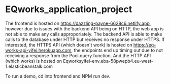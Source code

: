 # EQworks_application_project

The frontend is hosted on https://dazzling-payne-6628c6.netlify.app, however due to issues with the backend API being on HTTP, the web app is not able to make any calls approporiately.
The backend API is able to make calls to the database under HTTP but receives no response under HTTPS.
If interested, the HTTPS API (which doesn't work) is hosted on https://eq-works-api-yifei.herokuapp.com, the endpoints end up timing out due to not receiving a response from the Pool.query function.
And the HTTP API (which works) is hosted on Eqworksyifei-env.eba-58pwepb4.eu-west-1.elasticbeanstalk.com

To run a demo, cd into frontend and NPM run dev.
